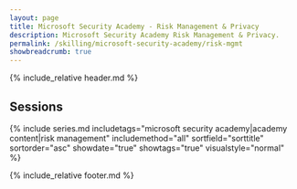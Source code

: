 ```yaml
---
layout: page
title: Microsoft Security Academy - Risk Management & Privacy
description: Microsoft Security Academy Risk Management & Privacy.
permalink: /skilling/microsoft-security-academy/risk-mgmt
showbreadcrumb: true
---
```


{% include_relative header.md %}

## Sessions

{% include series.md 
    includetags="microsoft security academy|academy content|risk management" includemethod="all" 
    sortfield="sorttitle" sortorder="asc" showdate="true" showtags="true"
    visualstyle="normal"
%}

{% include_relative footer.md %}